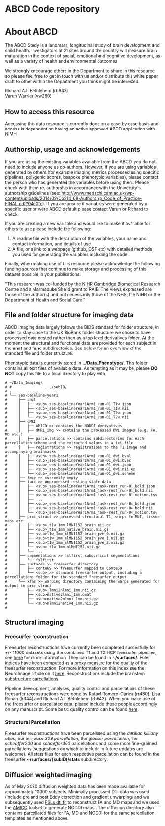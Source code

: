 # ABCD Code repository

# About ABCD
The ABCD Study is a landmark, longitudinal study of brain development and child health. Investigators at 21 sites around the country will measure brain maturation in the context of social, emotional and cognitive development, as well as a variety of health and environmental outcomes.

We strongly encourage others in the Department to share in this resource so please feel free to get in touch with us and/or distribute this white paper draft to other within the Department you think might be interested.

Richard A.I. Bethlehem (rb643)    
Varun Warrier (vw260)      

## How to access this resource
Accessing this data resource is currently done on a case by case basis and access is dependent on having an active approved ABCD application with NIMH

## Authorship, usage and acknowledgements
If you are using the existing variables available from the ABCD, you do not need to include anyone as co-authors. However, if you are using variables generated by others (for example imaging metrics processed using specific pipelines, polygenic scores, bespoke phenotypic variables), please contact the person who has generated the variables before using them. Please check with them re. authorship in accordance with the University's authorship guidelines (see: http://www.medschl.cam.ac.uk/wp-content/uploads/2014/02/CoS14_68-Authorship_Code_of_Practice-FINAL.pdf?04c0fc). If you are unsure if variables were generated by a specific user or were ABCD default please contact Varun or Richard to check.

If you are creating a new variable and would like to make it available for others to use please include the following:    
1. A readme file with the description of the variables, your name and contact information, and details of use   
2. A file, or a link to a webpage (github, OSF etc) with detailed methods you used for generating the variables including the code.    

Finally, when making use of this resource please acknowledge the following funding sources that continue to make storage and processing of this dataset possible in your publications:

"This research was co-funded by the NIHR Cambridge Biomedical Research Centre and a Marmaduke Sheild grant to RAIB. The views expressed are those of the author(s) and not necessarily those of the NHS, the NIHR or the Department of Health and Social Care."


## File and folder structure for imaging data
ABCD imaging data largely follows the BIDS standard for folder structure, in order to stay close to the UK BioBank folder structure we chose to have processed data nested rather then as a top level derivatives folder. At the moment the structural and functional data are provided for each subject in the **anat** and **func** subdirectories. See below for an overview of the standard file and folder structure.

Phenotypic data is currently stored in **../Data_Phenotype/**. This folder contains all text files of available data. As tempting as it may be, please **DO NOT** copy this file to a local directory to play with.

```{r, echo=TRUE}
# ~/Data_Imaging/  
# #               .../subID/  
# .
# └── ses-baseline-year1
#     ├── anat
#     │   ├── <sub>_ses-baselineYear1Arm1_run-01_T1w.json
#     │   ├── <sub>_ses-baselineYear1Arm1_run-01_T1w.nii
#     │   ├── <sub>_ses-baselineYear1Arm1_run-01_T2w.json
#     │   └── <sub>_ses-baselineYear1Arm1_run-01_T2w.nii
#     ├── dMRI
#     │   ├── AMICO >> contains the NODDI derivatives
#     │   ├── dMRI_img >> contains the processed DWI images (e.g. FA, MD etc.)
#     │   ├── parcellations >> contains subdirectories for each parcellation scheme and the extracted values in a txt file
#     │   ├── registrations >> registrations to the T1 image and accompanying brainmasks
#     │   ├── <sub>_ses-baselineYear1Arm1_run-01_dwi.bval
#     │   ├── <sub>_ses-baselineYear1Arm1_run-01_dwi.bvec
#     │   ├── <sub>_ses-baselineYear1Arm1_run-01_dwi.json
#     │   ├── <sub>_ses-baselineYear1Arm1_run-01_dwi.nii.gz
#     │   └── <sub>_ses-baselineYear1Arm1_run-01_dwi.scheme
#     ├── fmap >> currently empty
#     ├── func >> unprocessed resting-state data
#     │   ├── <sub>_ses-baselineYear1Arm1_task-rest_run-01_bold.json
#     │   ├── <sub>_ses-baselineYear1Arm1_task-rest_run-01_bold.nii
#     │   ├── <sub>_ses-baselineYear1Arm1_task-rest_run-01_motion.tsv
#     │   ├── ...
#     │   ├── <sub>_ses-baselineYear1Arm1_task-rest_run-04_bold.json
#     │   ├── <sub>_ses-baselineYear1Arm1_task-rest_run-04_bold.nii
#     │   └── <sub>_ses-baselineYear1Arm1_task-rest_run-04_motion.tsv
#     ├── proc_struct >> processed structural T1, warps to MNI, tissue maps etc.
#     │   ├── <sub>_t1w_1mm_lMNI152_brain.nii.gz
#     │   ├── <sub>_t1w_1mm_native_brain.nii.gz
#     │   ├── <sub>t1w_1mm_nlMNI152_brain_pve_0.nii.gz
#     │   ├── <sub>t1w_1mm_nlMNI152_brain_pve_1.nii.gz
#     │   ├── <sub>t1w_1mm_nlMNI152_brain_pve_2.nii.gz
#     │   └── <sub>_t1w_1mm_nlMNI152.nii.gz
#     │   └── ...
#     ├── segmentations >> fslfirst subocrtical segmentations
#     │   └── fslfirst
#     ├── surfaces >> freesurfer directory
#     │   ├── conte69 >> freesurfer mapped to Conte69
#     │   └── <sub> >> standard freesurfer output, including a parcellations folder for the standard freesurfer output
#     └── xfms >> warping directory containing the warps generated for output in proc_struct
#         ├── <sub>_lmni2nlmni_1mm.nii.gz
#         ├── <sub>native2lmni_1mm.omat
#         ├── <sub>native2nlmni_1mm.nii.gz
#         └── <sub>nlmni2native_1mm.nii.gz
#
```

## Structural imaging

### Freesurfer reconstruction
Freesurfer reconstructions have currently been completed succesfully for +/- 11000 datasets using the combined T1 and T2 HCP freesurfer pipeline, see [here](https://www.ncbi.nlm.nih.gov/pubmed/23668970) for more information. They can be found in **~/surfaces/**. Euler indices have been computed as a proxy measure for the quality of the freesurfer reconstruction. For more information on this index see the NeuroImage article on it [here](https://www.ncbi.nlm.nih.gov/pubmed/29278774). Reconstructions include the brainstem [substructure parcellations](http://www.nmr.mgh.harvard.edu/~iglesias/pdf/Neuroimage_2015_brainstem.pdf).   

Pipeline development, analyses, quality control and parcellations of these freesurfer reconstructions were done by Rafael Romero-Garica (rr480), Lisa Ronan (lr344) and Richard A.I. Bethlehem (rb643). When you make use of the freesurfer or parcellated data, please include these people accordingly on any manuscript. Some basic quality control can be found [here](/PostProcessing/).

### Structural Parcellation
Freesurfer reconstructions have been parcellated using the *desikan killiany atlas*, our in-house *308 parcellation*, the *glasser parcellation*, the *scheaffer200* and *schaeffer400* parcellations and some more fine-grained parcellations (suggestions on which to include in future updates are welcome). All stats files for each respective parcellation can be found in the freesurfer **~/surfaces/{subID}/stats** subdirectory.

## Diffusion weighted imaging
As of May 2020 diffusion weighted data has been made available for approximately 10000 subjects. Minimally processed DTI data was used (include pre and post Eddy correction and gradient unwarping) and we subsequently used [FSLs dti fit](https://fsl.fmrib.ox.ac.uk/fsl/fslwiki/FDT/UserGuide) to reconstruct FA and MD maps and we used the [AMICO](https://github.com/daducci/AMICO) toolset to generate NODDI maps . The diffusion directory also contains parcellated files for FA, MD and NODDI for the same parcellation templates as mentioned above.

